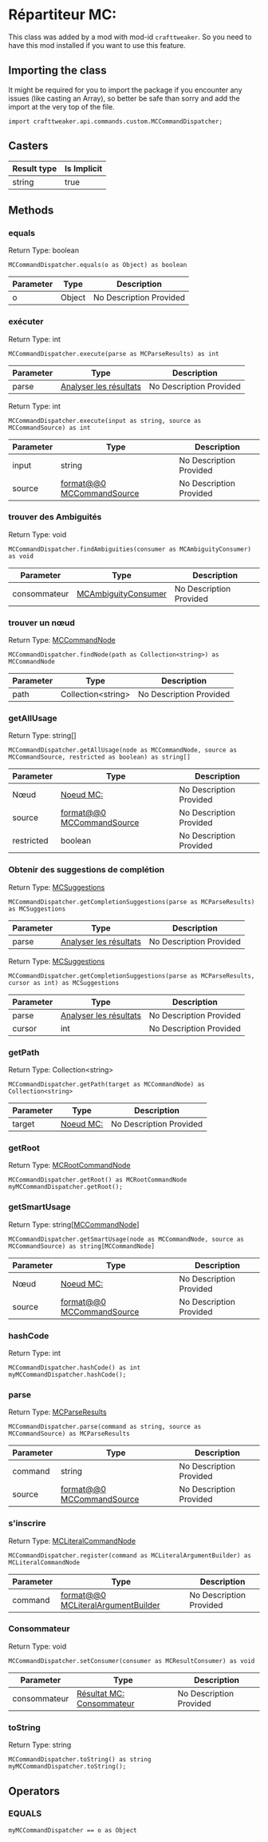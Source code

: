 # Répartiteur MC:

This class was added by a mod with mod-id `crafttweaker`. So you need to have this mod installed if you want to use this feature.

## Importing the class

It might be required for you to import the package if you encounter any issues (like casting an Array), so better be safe than sorry and add the import at the very top of the file.
```zenscript
import crafttweaker.api.commands.custom.MCCommandDispatcher;
```


## Casters

| Result type | Is Implicit |
| ----------- | ----------- |
| string      | true        |

## Methods

### equals

Return Type: boolean

```zenscript
MCCommandDispatcher.equals(o as Object) as boolean
```
| Parameter | Type   | Description             |
| --------- | ------ | ----------------------- |
| o         | Object | No Description Provided |

### exécuter

Return Type: int

```zenscript
MCCommandDispatcher.execute(parse as MCParseResults) as int
```
| Parameter | Type                                                                  | Description             |
| --------- | --------------------------------------------------------------------- | ----------------------- |
| parse     | [Analyser les résultats](/vanilla/api/commands/custom/MCParseResults) | No Description Provided |

Return Type: int

```zenscript
MCCommandDispatcher.execute(input as string, source as MCCommandSource) as int
```
| Parameter | Type                                                                      | Description             |
| --------- | ------------------------------------------------------------------------- | ----------------------- |
| input     | string                                                                    | No Description Provided |
| source    | [format@@0 MCCommandSource](/vanilla/api/commands/custom/MCCommandSource) | No Description Provided |

### trouver des Ambiguités

Return Type: void

```zenscript
MCCommandDispatcher.findAmbiguities(consumer as MCAmbiguityConsumer) as void
```
| Parameter    | Type                                                                    | Description             |
| ------------ | ----------------------------------------------------------------------- | ----------------------- |
| consommateur | [MCAmbiguityConsumer](/vanilla/api/commands/custom/MCAmbiguityConsumer) | No Description Provided |

### trouver un nœud

Return Type: [MCCommandNode](/vanilla/api/commands/custom/MCCommandNode)

```zenscript
MCCommandDispatcher.findNode(path as Collection<string>) as MCCommandNode
```
| Parameter | Type                                 | Description             |
| --------- | ------------------------------------ | ----------------------- |
| path      | Collection&lt;string&gt; | No Description Provided |

### getAllUsage

Return Type: string[]

```zenscript
MCCommandDispatcher.getAllUsage(node as MCCommandNode, source as MCCommandSource, restricted as boolean) as string[]
```
| Parameter  | Type                                                                      | Description             |
| ---------- | ------------------------------------------------------------------------- | ----------------------- |
| Nœud       | [Noeud MC:](/vanilla/api/commands/custom/MCCommandNode)                   | No Description Provided |
| source     | [format@@0 MCCommandSource](/vanilla/api/commands/custom/MCCommandSource) | No Description Provided |
| restricted | boolean                                                                   | No Description Provided |

### Obtenir des suggestions de complétion

Return Type: [MCSuggestions](/vanilla/api/commands/custom/MCSuggestions)

```zenscript
MCCommandDispatcher.getCompletionSuggestions(parse as MCParseResults) as MCSuggestions
```
| Parameter | Type                                                                  | Description             |
| --------- | --------------------------------------------------------------------- | ----------------------- |
| parse     | [Analyser les résultats](/vanilla/api/commands/custom/MCParseResults) | No Description Provided |

Return Type: [MCSuggestions](/vanilla/api/commands/custom/MCSuggestions)

```zenscript
MCCommandDispatcher.getCompletionSuggestions(parse as MCParseResults, cursor as int) as MCSuggestions
```
| Parameter | Type                                                                  | Description             |
| --------- | --------------------------------------------------------------------- | ----------------------- |
| parse     | [Analyser les résultats](/vanilla/api/commands/custom/MCParseResults) | No Description Provided |
| cursor    | int                                                                   | No Description Provided |

### getPath

Return Type: Collection&lt;string&gt;

```zenscript
MCCommandDispatcher.getPath(target as MCCommandNode) as Collection<string>
```
| Parameter | Type                                                    | Description             |
| --------- | ------------------------------------------------------- | ----------------------- |
| target    | [Noeud MC:](/vanilla/api/commands/custom/MCCommandNode) | No Description Provided |

### getRoot

Return Type: [MCRootCommandNode](/vanilla/api/commands/custom/MCRootCommandNode)

```zenscript
MCCommandDispatcher.getRoot() as MCRootCommandNode
myMCCommandDispatcher.getRoot();
```
### getSmartUsage

Return Type: string[[MCCommandNode](/vanilla/api/commands/custom/MCCommandNode)]

```zenscript
MCCommandDispatcher.getSmartUsage(node as MCCommandNode, source as MCCommandSource) as string[MCCommandNode]
```
| Parameter | Type                                                                      | Description             |
| --------- | ------------------------------------------------------------------------- | ----------------------- |
| Nœud      | [Noeud MC:](/vanilla/api/commands/custom/MCCommandNode)                   | No Description Provided |
| source    | [format@@0 MCCommandSource](/vanilla/api/commands/custom/MCCommandSource) | No Description Provided |

### hashCode

Return Type: int

```zenscript
MCCommandDispatcher.hashCode() as int
myMCCommandDispatcher.hashCode();
```
### parse

Return Type: [MCParseResults](/vanilla/api/commands/custom/MCParseResults)

```zenscript
MCCommandDispatcher.parse(command as string, source as MCCommandSource) as MCParseResults
```
| Parameter | Type                                                                      | Description             |
| --------- | ------------------------------------------------------------------------- | ----------------------- |
| command   | string                                                                    | No Description Provided |
| source    | [format@@0 MCCommandSource](/vanilla/api/commands/custom/MCCommandSource) | No Description Provided |

### s'inscrire

Return Type: [MCLiteralCommandNode](/vanilla/api/commands/custom/MCLiteralCommandNode)

```zenscript
MCCommandDispatcher.register(command as MCLiteralArgumentBuilder) as MCLiteralCommandNode
```
| Parameter | Type                                                                                        | Description             |
| --------- | ------------------------------------------------------------------------------------------- | ----------------------- |
| command   | [format@@0 MCLiteralArgumentBuilder](/vanilla/api/commands/custom/MCLiteralArgumentBuilder) | No Description Provided |

### Consommateur

Return Type: void

```zenscript
MCCommandDispatcher.setConsumer(consumer as MCResultConsumer) as void
```
| Parameter    | Type                                                                       | Description             |
| ------------ | -------------------------------------------------------------------------- | ----------------------- |
| consommateur | [Résultat MC: Consommateur](/vanilla/api/commands/custom/MCResultConsumer) | No Description Provided |

### toString

Return Type: string

```zenscript
MCCommandDispatcher.toString() as string
myMCCommandDispatcher.toString();
```

## Operators

### EQUALS

```zenscript
myMCCommandDispatcher == o as Object
```



